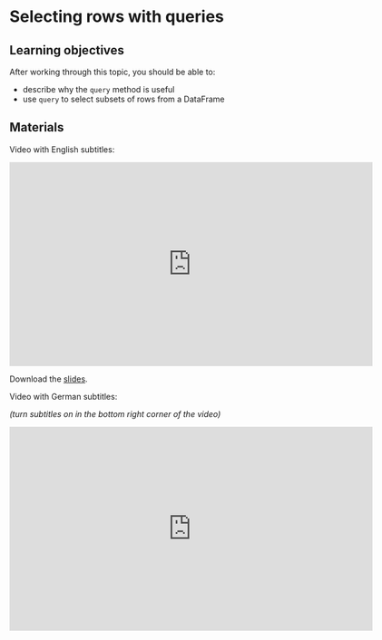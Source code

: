 # Selecting rows with queries

## Learning objectives

After working through this topic, you should be able to:

- describe why the `query` method is useful
- use `query` to select subsets of rows from a DataFrame

## Materials

Video with English subtitles:

<iframe
  src="https://electure.uni-bonn.de/paella7/ui/watch.html?id=d84f574e-d27d-49fc-a22e-e7626e42dbff"
  width="640"
  height="360"
  frameborder="0"
  allowfullscreen
></iframe>

Download the [slides](pandas_basics-query.pdf).

Video with German subtitles:

*(turn subtitles on in the bottom right corner of the video)*

<iframe
  src="https://electure.uni-bonn.de/paella7/ui/watch.html?id=b25f7d8c-73e7-439d-8107-df7026401309"
  width="640"
  height="360"
  frameborder="0"
  allowfullscreen
></iframe>
